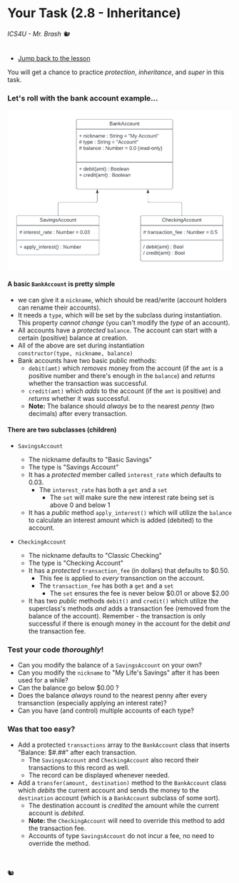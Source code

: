 # Your Task (2.8 - Inheritance)

###### ICS4U - Mr. Brash 🐿️

  - [Jump back to the lesson](README.md)

You will get a chance to practice _protection_, _inheritance_, and _super_ in this task.

### Let's roll with the bank account example...

![Bank account Class diagram](assets/bank.png)

#### A basic `BankAccount` is pretty simple
  - we can give it a `nickname`, which should be read/write (account holders can rename their accounts).
  - It needs a `type`, which will be set by the subclass during instantiation. This property _cannot change_ (you can't modify the _type_ of an account).
  - All accounts have a _protected_ `balance`. The account can start with a certain (positive) balance at creation.
  - All of the above are set during instantiation <br>`constructor(type, nickname, balance)`
  - Bank accounts have two basic public methods:
    - `debit(amt)` which _removes_ money from the account (if the `amt` is a positive number and there's enough in the `balance`) and _returns_ whether the transaction was successful.
    - `credit(amt)` which _adds_ to the account (if the `amt` is positive) and _returns_ whether it was successful.
    - **Note:** The balance should _always_ be to the nearest _penny_ (two decimals) after every transaction.

#### There are two subclasses (children)
- `SavingsAccount`
  - The nickname defaults to "Basic Savings"
  - The type is "Savings Account"
  - It has a _protected_ member called `interest_rate` which defaults to 0.03.
    - The `interest_rate` has both a `get` and a `set`
      - The `set` will make sure the new interest rate being set is above 0 and below 1
  - It has a _public_ method `apply_interest()` which will utilize the `balance` to calculate an interest amount which is added (debited) to the account.

- `CheckingAccount`
  - The nickname defaults to "Classic Checking"
  - The type is "Checking Account"
  - It has a _protected_ `transaction_fee` (in dollars) that defaults to $0.50. 
    - This fee is applied to _every_ transanction on the account.
    - The `transaction_fee` has both a `get` and a `set`
      - The `set` ensures the fee is never below $0.01 or above $2.00
  - It has two _public_ methods `debit()` and `credit()` which utilize the superclass's methods _and_ adds a transaction fee (removed from the balance of the account). Remember - the transaction is only successful if there is enough money in the account for the debit _and_ the transaction fee.

### Test your code _thoroughly_!  
  - Can you modify the balance of a `SavingsAccount` on your own?
  - Can you modify the `nickname` to "My Life's Savings" after it has been used for a while?
  - Can the balance go below $0.00 ?
  - Does the balance _always_ round to the nearest penny after every transanction (especially applying an interest rate)?
  - Can you have (and control) multiple accounts of each type?

### Was that too easy?
  - Add a protected `transactions` array to the `BankAccount` class that inserts "Balance: $#.##" after each transaction.
    - The `SavingsAccount` and `CheckingAccount` also record their transactions to this record as well. 
    - The record can be displayed whenever needed.
  - Add a `transfer(amount, destination)` method to the `BankAccount` class which _debits_ the current account and sends the money to the `destination` account (which is a `BankAccount` subclass of some sort). 
    - The destination account is _credited_ the amount while the current account is _debited_. 
    - **Note:** the `CheckingAccount` will need to override this method to add the transaction fee.
    - Accounts of type `SavingsAccount` do not incur a fee, no need to override the method.

<br><br>🐿️